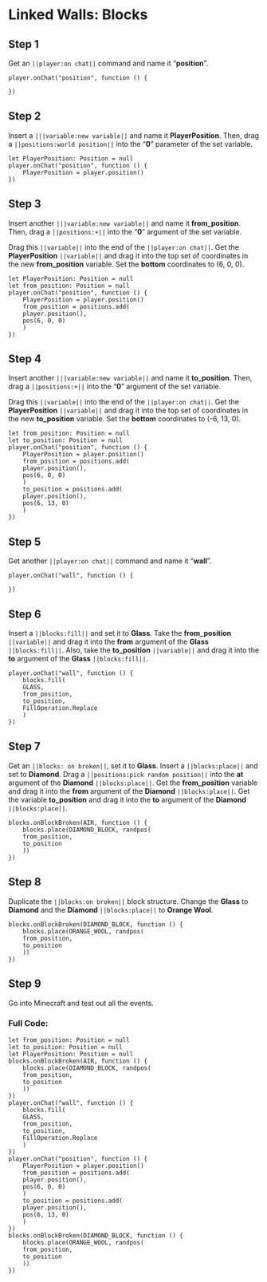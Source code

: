 # Linked Walls: Blocks

## Step 1
Get an ``||player:on chat||`` command and name it “**position**”.

```blocks
player.onChat("position", function () { 
     
}) 
```

## Step 2
Insert a ``|||variable:new variable||`` and name it **PlayerPosition**. Then, drag a ``||positions:world position||`` into the “**0**” parameter of the set variable.

```blocks
let PlayerPosition: Position = null 
player.onChat("position", function () { 
    PlayerPosition = player.position() 
}) 
```

## Step 3
Insert another ``|||variable:new variable||`` and name it **from_position**. Then, drag a ``||positions:+||`` into the “**0**” argument of the set variable. 

Drag this ``||variable||`` into the end of the ``||player:on chat||``. Get the **PlayerPosition** ``||variable||`` and drag it into the top set of coordinates in the new **from_position** variable. Set the **bottom** coordinates to (6, 0, 0).

```blocks
let PlayerPosition: Position = null 
let from_position: Position = null 
player.onChat("position", function () { 
    PlayerPosition = player.position() 
    from_position = positions.add( 
    player.position(), 
    pos(6, 0, 0) 
    ) 
}) 
```

## Step 4
Insert another ``|||variable:new variable||`` and name it **to_position**. Then, drag a ``||positions:+||`` into the “**0**” argument of the set variable.

Drag this ``||variable||`` into the end of the ``||player:on chat||``. Get the **PlayerPosition** ``||variable||`` and drag it into the top set of coordinates in the new **to_position** variable. Set the **bottom** coordinates to (-6, 13, 0).

```blocks
let from_position: Position = null 
let to_position: Position = null 
player.onChat("position", function () { 
    PlayerPosition = player.position() 
    from_position = positions.add( 
    player.position(), 
    pos(6, 0, 0) 
    ) 
    to_position = positions.add( 
    player.position(), 
    pos(6, 13, 0) 
    ) 
}) 
```

## Step 5
Get another ``||player:on chat||`` command and name it “**wall**”.

```blocks
player.onChat("wall", function () { 
 
}) 
```

## Step 6
Insert a ``||blocks:fill||`` and set it to **Glass**. Take the  **from_position** ``||variable||`` and drag it into the **from** argument of the **Glass** ``||blocks:fill||``. Also, take the  **to_position** ``||variable||`` and drag it into the **to** argument of the **Glass** ``||blocks:fill||``. 

```blocks
player.onChat("wall", function () { 
    blocks.fill( 
    GLASS, 
    from_position, 
    to_position, 
    FillOperation.Replace 
    ) 
}) 
```

## Step 7
Get an ``||blocks: on broken||``, set it to **Glass**. Insert a ``||blocks:place||`` and set to **Diamond**. Drag a ``||positions:pick random position||`` into the **at** argument of the **Diamond** ``||blocks:place||``. Get the **from_position** variable and drag it into the **from** argument of the **Diamond** ``||blocks:place||``. Get the variable **to_position** and drag it into the **to** argument of the **Diamond** ``||blocks:place||``.

```blocks
blocks.onBlockBroken(AIR, function () { 
    blocks.place(DIAMOND_BLOCK, randpos( 
    from_position, 
    to_position 
    )) 
}) 
```

## Step 8
Duplicate the ``||blocks:on broken||`` block structure. Change the **Glass** to **Diamond** and the **Diamond** ``||blocks:place||`` to **Orange Wool**.

```blocks
blocks.onBlockBroken(DIAMOND_BLOCK, function () { 
    blocks.place(ORANGE_WOOL, randpos( 
    from_position, 
    to_position 
    )) 
}) 
```

## Step 9
Go into Minecraft and test out all the events.

### Full Code: 

```blocks
let from_position: Position = null 
let to_position: Position = null 
let PlayerPosition: Position = null 
blocks.onBlockBroken(AIR, function () { 
    blocks.place(DIAMOND_BLOCK, randpos( 
    from_position, 
    to_position 
    )) 
}) 
player.onChat("wall", function () { 
    blocks.fill( 
    GLASS, 
    from_position, 
    to_position, 
    FillOperation.Replace 
    ) 
}) 
player.onChat("position", function () { 
    PlayerPosition = player.position() 
    from_position = positions.add( 
    player.position(), 
    pos(6, 0, 0) 
    ) 
    to_position = positions.add( 
    player.position(), 
    pos(6, 13, 0) 
    ) 
}) 
blocks.onBlockBroken(DIAMOND_BLOCK, function () { 
    blocks.place(ORANGE_WOOL, randpos( 
    from_position, 
    to_position 
    )) 
}) 
```

